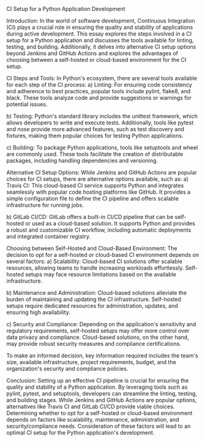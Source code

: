 CI Setup for a Python Application Development

Introduction:
In the world of software development, Continuous Integration (CI) plays a crucial role in ensuring the quality and stability of applications during active development. This essay explores the steps involved in a CI setup for a Python application and discusses the tools available for linting, testing, and building. Additionally, it delves into alternative CI setup options beyond Jenkins and GitHub Actions and explores the advantages of choosing between a self-hosted or cloud-based environment for the CI setup.

CI Steps and Tools:
In Python's ecosystem, there are several tools available for each step of the CI process:
a) Linting: For ensuring code consistency and adherence to best practices, popular tools include pylint, flake8, and black. These tools analyze code and provide suggestions or warnings for potential issues.

b) Testing: Python's standard library includes the unittest framework, which allows developers to write and execute tests. Additionally, tools like pytest and nose provide more advanced features, such as test discovery and fixtures, making them popular choices for testing Python applications.

c) Building: To package Python applications, tools like setuptools and wheel are commonly used. These tools facilitate the creation of distributable packages, including handling dependencies and versioning.

Alternative CI Setup Options:
While Jenkins and GitHub Actions are popular choices for CI setups, there are alternative options available, such as:
a) Travis CI: This cloud-based CI service supports Python and integrates seamlessly with popular code hosting platforms like GitHub. It provides a simple configuration file to define the CI pipeline and offers scalable infrastructure for running jobs.

b) GitLab CI/CD: GitLab offers a built-in CI/CD pipeline that can be self-hosted or used as a cloud-based solution. It supports Python and provides a robust and customizable CI workflow, including automatic deployments and integrated container registry.

Choosing between Self-Hosted and Cloud-Based Environment:
The decision to opt for a self-hosted or cloud-based CI environment depends on several factors:
a) Scalability: Cloud-based CI solutions offer scalable resources, allowing teams to handle increasing workloads effortlessly. Self-hosted setups may face resource limitations based on the available infrastructure.

b) Maintenance and Administration: Cloud-based solutions alleviate the burden of maintaining and updating the CI infrastructure. Self-hosted setups require dedicated resources for administration, updates, and ensuring high availability.

c) Security and Compliance: Depending on the application's sensitivity and regulatory requirements, self-hosted setups may offer more control over data privacy and compliance. Cloud-based solutions, on the other hand, may provide robust security measures and compliance certifications.

To make an informed decision, key information required includes the team's size, available infrastructure, project requirements, budget, and the organization's security and compliance policies.

Conclusion:
Setting up an effective CI pipeline is crucial for ensuring the quality and stability of a Python application. By leveraging tools such as pylint, pytest, and setuptools, developers can streamline the linting, testing, and building stages. While Jenkins and GitHub Actions are popular options, alternatives like Travis CI and GitLab CI/CD provide viable choices. Determining whether to opt for a self-hosted or cloud-based environment depends on factors like scalability, maintenance, administration, and security/compliance needs. Consideration of these factors will lead to an optimal CI setup for the Python application's development.
